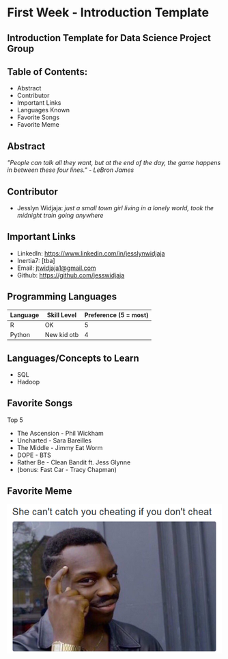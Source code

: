 # First Week - Introduction Template
## Introduction Template for Data Science Project Group

## Table of Contents:
  * Abstract
  * Contributor
  * Important Links
  * Languages Known
  * Favorite Songs
  * Favorite Meme
  
## Abstract

*"People can talk all they want, but at the end of the day, the game happens in between these four lines." - LeBron James*  

## Contributor
  * Jesslyn Widjaja: *just a small town girl living in a lonely world, took the midnight train going anywhere*
  
## Important Links
  * LinkedIn: https://www.linkedin.com/in/jesslynwidjaja
  * Inertia7: [tba]
  * Email: jtwidjaja1@gmail.com
  * Github: https://github.com/jesswidjaja

## Programming Languages
| Language | Skill Level | Preference (5 = most) |
| -------- | ----------- | --------------------- |
| R        | OK          | 5                     |
| Python   | New kid otb | 4                     |

  
## Languages/Concepts to Learn
  * SQL
  * Hadoop 
  
## Favorite Songs
  
  Top 5
  * The Ascension - Phil Wickham
  * Uncharted - Sara Bareilles
  * The Middle - Jimmy Eat Worm
  * DOPE - BTS
  * Rather Be - Clean Bandit ft. Jess Glynne 
  * (bonus: Fast Car - Tracy Chapman)

## Favorite Meme

![alt tag](https://github.com/jesswidjaja/First-Week---Introduction-Template/blob/master/meme%204.png?raw=true)

